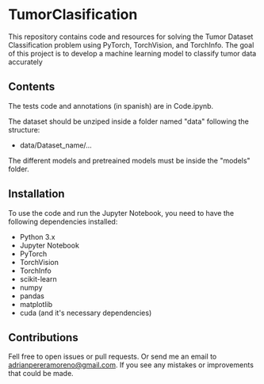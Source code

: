 # TumorClasification
This repository contains code and resources for solving the Tumor Dataset Classification problem using PyTorch, TorchVision, and TorchInfo. The goal of this project is to develop a machine learning model to classify tumor data accurately

## Contents
The tests code and annotations (in spanish) are in Code.ipynb. 

The dataset should be unziped inside a folder named "data" following the structure:
 - data/Dataset_name/...

The different models and pretreained models must be inside the "models" folder.

## Installation

To use the code and run the Jupyter Notebook, you need to have the following dependencies installed:

- Python 3.x
- Jupyter Notebook
- PyTorch
- TorchVision
- TorchInfo
- scikit-learn
- numpy
- pandas
- matplotlib
- cuda (and it's necessary dependencies)

## Contributions
Fell free to open issues or pull requests. Or send me an email to adrianpereramoreno@gmail.com. If you see any mistakes or improvements that could be made.
